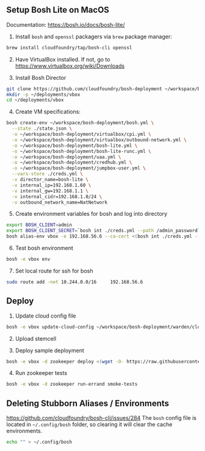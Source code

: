 ## Setup Bosh Lite on MacOS 

Documentation: https://bosh.io/docs/bosh-lite/

1. Install `bosh` and `openssl` packagers via `brew` package manager: 

```bash
brew install cloudfoundry/tap/bosh-cli openssl
```

2. Have VirtualBox installed. If not, go to https://www.virtualbox.org/wiki/Downloads

3. Install Bosh Director
```bash
git clone https://github.com/cloudfoundry/bosh-deployment ~/workspace/bosh-deployment
mkdir -p ~/deployments/vbox
cd ~/deployments/vbox
```

4. Create VM specifications: 

```bash
bosh create-env ~/workspace/bosh-deployment/bosh.yml \
  --state ./state.json \
  -o ~/workspace/bosh-deployment/virtualbox/cpi.yml \
  -o ~/workspace/bosh-deployment/virtualbox/outbound-network.yml \
  -o ~/workspace/bosh-deployment/bosh-lite.yml \
  -o ~/workspace/bosh-deployment/bosh-lite-runc.yml \
  -o ~/workspace/bosh-deployment/uaa.yml \
  -o ~/workspace/bosh-deployment/credhub.yml \
  -o ~/workspace/bosh-deployment/jumpbox-user.yml \
  --vars-store ./creds.yml \
  -v director_name=bosh-lite \
  -v internal_ip=192.168.1.60 \
  -v internal_gw=192.168.1.1 \
  -v internal_cidr=192.168.1.0/24 \
  -v outbound_network_name=NatNetwork
```

5. Create environment variables for bosh and log into directory

```bash
export BOSH_CLIENT=admin
export BOSH_CLIENT_SECRET=`bosh int ./creds.yml --path /admin_password`
bosh alias-env vbox -e 192.168.56.6 --ca-cert <(bosh int ./creds.yml --path /director_ssl/ca)
```

6. Test bosh environment

```bash
bosh -e vbox env
```

7. Set local route for ssh for bosh

```bash
sudo route add -net 10.244.0.0/16     192.168.56.6
```


## Deploy 

1. Update cloud config file
```bash
bosh -e vbox update-cloud-config ~/workspace/bosh-deployment/warden/cloud-config.yml
```

2. Upload stemcell

3. Deploy sample deployment

```bash
bosh -e vbox -d zookeeper deploy <(wget -O- https://raw.githubusercontent.com/cppforlife/zookeeper-release/master/manifests/zookeeper.yml)
```
4. Run zookeeper tests

```bash
bosh -e vbox -d zookeeper run-errand smoke-tests
```


## Deleting Stubborn Aliases / Environments 
https://github.com/cloudfoundry/bosh-cli/issues/284
The `bosh` config file is located in `~/.config/bosh` folder, so clearing it will clear the cache environments. 

```bash
echo "" > ~/.config/bosh
```


